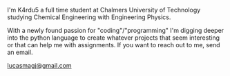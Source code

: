 I'm K4rdu5 a full time student at Chalmers University of Technology studying Chemical Engineering with Engineering Physics. 

With a newly found passion for "coding"/"programming" I'm digging deeper into the python language to create whatever projects that seem interesting or that can help me with assignments. If you want to reach out to me, send an email.

lucasmagj@gmail.com
<!---
K4rdu5/K4rdu5 is a ✨ special ✨ repository because its `README.md` (this file) appears on your GitHub profile.
You can click the Preview link to take a look at your changes.
--->
